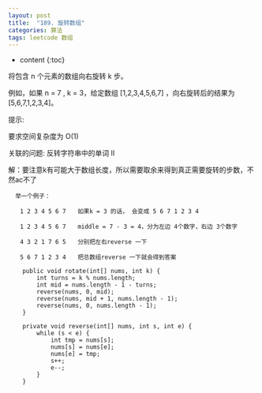 ```yaml
---
layout: post
title:  "189. 旋转数组"
categories: 算法
tags: leetcode 数组
---
```


* content
{:toc}


将包含 n 个元素的数组向右旋转 k 步。

例如，如果  n = 7 ,  k = 3，给定数组  [1,2,3,4,5,6,7]  ，向右旋转后的结果为 [5,6,7,1,2,3,4]。

提示:

要求空间复杂度为 O(1)

关联的问题: 反转字符串中的单词 II

解：要注意k有可能大于数组长度，所以需要取余来得到真正需要旋转的步数，不然ac不了

```
  举一个例子： 

　　1 2 3 4 5 6 7　　如果k = 3 的话， 会变成 5 6 7 1 2 3 4

　　1 2 3 4 5 6 7　　middle = 7 - 3 = 4，分为左边 4个数字，右边 3个数字

　　4 3 2 1 7 6 5　　分别把左右reverse 一下

　　5 6 7 1 2 3 4　　把总数组reverse 一下就会得到答案
```

```
    public void rotate(int[] nums, int k) {
        int turns = k % nums.length;
        int mid = nums.length - 1 - turns;
        reverse(nums, 0, mid);
        reverse(nums, mid + 1, nums.length - 1);
        reverse(nums, 0, nums.length - 1);
    }

    private void reverse(int[] nums, int s, int e) {
        while (s < e) {
            int tmp = nums[s];
            nums[s] = nums[e];
            nums[e] = tmp;
            s++;
            e--;
        }
    }
```